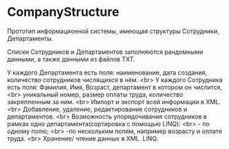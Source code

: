 # CompanyStructure
Прототип информационной системы, имеющая структуры Сотрудники, Департаменты.  

Списки Сотрудников и Департаментов заполняются рандомными данными, а также данными из файлов TXT.  

У каждого Департамента есть поля: наименование, дата создания, количество сотрудников числящихся в нём. <br\>
У каждого Сотрудника есть поля: Фамилия, Имя, Возраст, департамент в котором он числится, <br\>
уникальный номер, размер оплаты труда, количество закрепленным за ним. <br\>
Импорт и экспорт всей информации в XML. <br\>
Добавление, удаление, редактирование сотрудников и департаментов. <br\>
Возможность упорядочивания сотрудников в рамках одно департамента(сортировка с помощью LINQ): <br\>
           - по одному полю; <br\>
            -по нескольким полям, например возрасту и оплате труда. <br\>
Хранение/ чтение данных в XML. LINQ.

